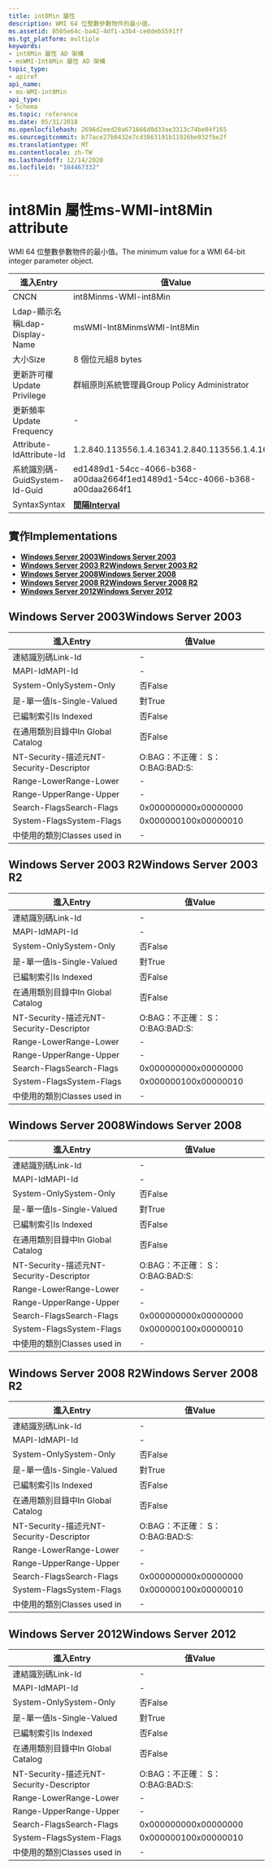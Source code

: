 ```yaml
---
title: int8Min 屬性
description: WMI 64 位整數參數物件的最小值。
ms.assetid: 0505e64c-ba42-4df1-a3b4-ce0deb5591ff
ms.tgt_platform: multiple
keywords:
- int8Min 屬性 AD 架構
- msWMI-Int8Min 屬性 AD 架構
topic_type:
- apiref
api_name:
- ms-WMI-int8Min
api_type:
- Schema
ms.topic: reference
ms.date: 05/31/2018
ms.openlocfilehash: 2696d2eed28a671666d0d33ae3313c74be04f165
ms.sourcegitcommit: b77ace27b0432e7cd3863191b11926be032fbe2f
ms.translationtype: MT
ms.contentlocale: zh-TW
ms.lasthandoff: 12/14/2020
ms.locfileid: "104467332"
---
```

# <a name="ms-wmi-int8min-attribute"></a><span data-ttu-id="8efd8-105">int8Min 屬性</span><span class="sxs-lookup"><span data-stu-id="8efd8-105">ms-WMI-int8Min attribute</span></span>

<span data-ttu-id="8efd8-106">WMI 64 位整數參數物件的最小值。</span><span class="sxs-lookup"><span data-stu-id="8efd8-106">The minimum value for a WMI 64-bit integer parameter object.</span></span>



| <span data-ttu-id="8efd8-107">進入</span><span class="sxs-lookup"><span data-stu-id="8efd8-107">Entry</span></span> | <span data-ttu-id="8efd8-108">值</span><span class="sxs-lookup"><span data-stu-id="8efd8-108">Value</span></span> |
|-------------------|--------------------------------------|
| <span data-ttu-id="8efd8-109">CN</span><span class="sxs-lookup"><span data-stu-id="8efd8-109">CN</span></span>                | <span data-ttu-id="8efd8-110">int8Min</span><span class="sxs-lookup"><span data-stu-id="8efd8-110">ms-WMI-int8Min</span></span>                       |
| <span data-ttu-id="8efd8-111">Ldap-顯示名稱</span><span class="sxs-lookup"><span data-stu-id="8efd8-111">Ldap-Display-Name</span></span> | <span data-ttu-id="8efd8-112">msWMI-Int8Min</span><span class="sxs-lookup"><span data-stu-id="8efd8-112">msWMI-Int8Min</span></span>                        |
| <span data-ttu-id="8efd8-113">大小</span><span class="sxs-lookup"><span data-stu-id="8efd8-113">Size</span></span>              | <span data-ttu-id="8efd8-114">8 個位元組</span><span class="sxs-lookup"><span data-stu-id="8efd8-114">8 bytes</span></span>                              |
| <span data-ttu-id="8efd8-115">更新許可權</span><span class="sxs-lookup"><span data-stu-id="8efd8-115">Update Privilege</span></span>  | <span data-ttu-id="8efd8-116">群組原則系統管理員</span><span class="sxs-lookup"><span data-stu-id="8efd8-116">Group Policy Administrator</span></span>           |
| <span data-ttu-id="8efd8-117">更新頻率</span><span class="sxs-lookup"><span data-stu-id="8efd8-117">Update Frequency</span></span>  | \-                                   |
| <span data-ttu-id="8efd8-118">Attribute-Id</span><span class="sxs-lookup"><span data-stu-id="8efd8-118">Attribute-Id</span></span>      | <span data-ttu-id="8efd8-119">1.2.840.113556.1.4.1634</span><span class="sxs-lookup"><span data-stu-id="8efd8-119">1.2.840.113556.1.4.1634</span></span>              |
| <span data-ttu-id="8efd8-120">系統識別碼-Guid</span><span class="sxs-lookup"><span data-stu-id="8efd8-120">System-Id-Guid</span></span>    | <span data-ttu-id="8efd8-121">ed1489d1-54cc-4066-b368-a00daa2664f1</span><span class="sxs-lookup"><span data-stu-id="8efd8-121">ed1489d1-54cc-4066-b368-a00daa2664f1</span></span> |
| <span data-ttu-id="8efd8-122">Syntax</span><span class="sxs-lookup"><span data-stu-id="8efd8-122">Syntax</span></span>            | [<span data-ttu-id="8efd8-123">**間隔**</span><span class="sxs-lookup"><span data-stu-id="8efd8-123">**Interval**</span></span>](s-interval.md)       |



## <a name="implementations"></a><span data-ttu-id="8efd8-124">實作</span><span class="sxs-lookup"><span data-stu-id="8efd8-124">Implementations</span></span>

-   [<span data-ttu-id="8efd8-125">**Windows Server 2003**</span><span class="sxs-lookup"><span data-stu-id="8efd8-125">**Windows Server 2003**</span></span>](#windows-server-2003)
-   [<span data-ttu-id="8efd8-126">**Windows Server 2003 R2**</span><span class="sxs-lookup"><span data-stu-id="8efd8-126">**Windows Server 2003 R2**</span></span>](#windows-server-2003-r2)
-   [<span data-ttu-id="8efd8-127">**Windows Server 2008**</span><span class="sxs-lookup"><span data-stu-id="8efd8-127">**Windows Server 2008**</span></span>](#windows-server-2008)
-   [<span data-ttu-id="8efd8-128">**Windows Server 2008 R2**</span><span class="sxs-lookup"><span data-stu-id="8efd8-128">**Windows Server 2008 R2**</span></span>](#windows-server-2008-r2)
-   [<span data-ttu-id="8efd8-129">**Windows Server 2012**</span><span class="sxs-lookup"><span data-stu-id="8efd8-129">**Windows Server 2012**</span></span>](#windows-server-2012)

## <a name="windows-server-2003"></a><span data-ttu-id="8efd8-130">Windows Server 2003</span><span class="sxs-lookup"><span data-stu-id="8efd8-130">Windows Server 2003</span></span>



| <span data-ttu-id="8efd8-131">進入</span><span class="sxs-lookup"><span data-stu-id="8efd8-131">Entry</span></span> | <span data-ttu-id="8efd8-132">值</span><span class="sxs-lookup"><span data-stu-id="8efd8-132">Value</span></span> |
|------------------------|--------------|
| <span data-ttu-id="8efd8-133">連結識別碼</span><span class="sxs-lookup"><span data-stu-id="8efd8-133">Link-Id</span></span>                | \-           |
| <span data-ttu-id="8efd8-134">MAPI-Id</span><span class="sxs-lookup"><span data-stu-id="8efd8-134">MAPI-Id</span></span>                | \-           |
| <span data-ttu-id="8efd8-135">System-Only</span><span class="sxs-lookup"><span data-stu-id="8efd8-135">System-Only</span></span>            | <span data-ttu-id="8efd8-136">否</span><span class="sxs-lookup"><span data-stu-id="8efd8-136">False</span></span>        |
| <span data-ttu-id="8efd8-137">是-單一值</span><span class="sxs-lookup"><span data-stu-id="8efd8-137">Is-Single-Valued</span></span>       | <span data-ttu-id="8efd8-138">對</span><span class="sxs-lookup"><span data-stu-id="8efd8-138">True</span></span>         |
| <span data-ttu-id="8efd8-139">已編制索引</span><span class="sxs-lookup"><span data-stu-id="8efd8-139">Is Indexed</span></span>             | <span data-ttu-id="8efd8-140">否</span><span class="sxs-lookup"><span data-stu-id="8efd8-140">False</span></span>        |
| <span data-ttu-id="8efd8-141">在通用類別目錄中</span><span class="sxs-lookup"><span data-stu-id="8efd8-141">In Global Catalog</span></span>      | <span data-ttu-id="8efd8-142">否</span><span class="sxs-lookup"><span data-stu-id="8efd8-142">False</span></span>        |
| <span data-ttu-id="8efd8-143">NT-Security-描述元</span><span class="sxs-lookup"><span data-stu-id="8efd8-143">NT-Security-Descriptor</span></span> | <span data-ttu-id="8efd8-144">O:BAG：不正確： S：</span><span class="sxs-lookup"><span data-stu-id="8efd8-144">O:BAG:BAD:S:</span></span> |
| <span data-ttu-id="8efd8-145">Range-Lower</span><span class="sxs-lookup"><span data-stu-id="8efd8-145">Range-Lower</span></span>            | \-           |
| <span data-ttu-id="8efd8-146">Range-Upper</span><span class="sxs-lookup"><span data-stu-id="8efd8-146">Range-Upper</span></span>            | \-           |
| <span data-ttu-id="8efd8-147">Search-Flags</span><span class="sxs-lookup"><span data-stu-id="8efd8-147">Search-Flags</span></span>           | <span data-ttu-id="8efd8-148">0x00000000</span><span class="sxs-lookup"><span data-stu-id="8efd8-148">0x00000000</span></span>   |
| <span data-ttu-id="8efd8-149">System-Flags</span><span class="sxs-lookup"><span data-stu-id="8efd8-149">System-Flags</span></span>           | <span data-ttu-id="8efd8-150">0x00000010</span><span class="sxs-lookup"><span data-stu-id="8efd8-150">0x00000010</span></span>   |
| <span data-ttu-id="8efd8-151">中使用的類別</span><span class="sxs-lookup"><span data-stu-id="8efd8-151">Classes used in</span></span>        | \-           |



## <a name="windows-server-2003-r2"></a><span data-ttu-id="8efd8-152">Windows Server 2003 R2</span><span class="sxs-lookup"><span data-stu-id="8efd8-152">Windows Server 2003 R2</span></span>



| <span data-ttu-id="8efd8-153">進入</span><span class="sxs-lookup"><span data-stu-id="8efd8-153">Entry</span></span> | <span data-ttu-id="8efd8-154">值</span><span class="sxs-lookup"><span data-stu-id="8efd8-154">Value</span></span> |
|------------------------|--------------|
| <span data-ttu-id="8efd8-155">連結識別碼</span><span class="sxs-lookup"><span data-stu-id="8efd8-155">Link-Id</span></span>                | \-           |
| <span data-ttu-id="8efd8-156">MAPI-Id</span><span class="sxs-lookup"><span data-stu-id="8efd8-156">MAPI-Id</span></span>                | \-           |
| <span data-ttu-id="8efd8-157">System-Only</span><span class="sxs-lookup"><span data-stu-id="8efd8-157">System-Only</span></span>            | <span data-ttu-id="8efd8-158">否</span><span class="sxs-lookup"><span data-stu-id="8efd8-158">False</span></span>        |
| <span data-ttu-id="8efd8-159">是-單一值</span><span class="sxs-lookup"><span data-stu-id="8efd8-159">Is-Single-Valued</span></span>       | <span data-ttu-id="8efd8-160">對</span><span class="sxs-lookup"><span data-stu-id="8efd8-160">True</span></span>         |
| <span data-ttu-id="8efd8-161">已編制索引</span><span class="sxs-lookup"><span data-stu-id="8efd8-161">Is Indexed</span></span>             | <span data-ttu-id="8efd8-162">否</span><span class="sxs-lookup"><span data-stu-id="8efd8-162">False</span></span>        |
| <span data-ttu-id="8efd8-163">在通用類別目錄中</span><span class="sxs-lookup"><span data-stu-id="8efd8-163">In Global Catalog</span></span>      | <span data-ttu-id="8efd8-164">否</span><span class="sxs-lookup"><span data-stu-id="8efd8-164">False</span></span>        |
| <span data-ttu-id="8efd8-165">NT-Security-描述元</span><span class="sxs-lookup"><span data-stu-id="8efd8-165">NT-Security-Descriptor</span></span> | <span data-ttu-id="8efd8-166">O:BAG：不正確： S：</span><span class="sxs-lookup"><span data-stu-id="8efd8-166">O:BAG:BAD:S:</span></span> |
| <span data-ttu-id="8efd8-167">Range-Lower</span><span class="sxs-lookup"><span data-stu-id="8efd8-167">Range-Lower</span></span>            | \-           |
| <span data-ttu-id="8efd8-168">Range-Upper</span><span class="sxs-lookup"><span data-stu-id="8efd8-168">Range-Upper</span></span>            | \-           |
| <span data-ttu-id="8efd8-169">Search-Flags</span><span class="sxs-lookup"><span data-stu-id="8efd8-169">Search-Flags</span></span>           | <span data-ttu-id="8efd8-170">0x00000000</span><span class="sxs-lookup"><span data-stu-id="8efd8-170">0x00000000</span></span>   |
| <span data-ttu-id="8efd8-171">System-Flags</span><span class="sxs-lookup"><span data-stu-id="8efd8-171">System-Flags</span></span>           | <span data-ttu-id="8efd8-172">0x00000010</span><span class="sxs-lookup"><span data-stu-id="8efd8-172">0x00000010</span></span>   |
| <span data-ttu-id="8efd8-173">中使用的類別</span><span class="sxs-lookup"><span data-stu-id="8efd8-173">Classes used in</span></span>        | \-           |



## <a name="windows-server-2008"></a><span data-ttu-id="8efd8-174">Windows Server 2008</span><span class="sxs-lookup"><span data-stu-id="8efd8-174">Windows Server 2008</span></span>



| <span data-ttu-id="8efd8-175">進入</span><span class="sxs-lookup"><span data-stu-id="8efd8-175">Entry</span></span> | <span data-ttu-id="8efd8-176">值</span><span class="sxs-lookup"><span data-stu-id="8efd8-176">Value</span></span> |
|------------------------|--------------|
| <span data-ttu-id="8efd8-177">連結識別碼</span><span class="sxs-lookup"><span data-stu-id="8efd8-177">Link-Id</span></span>                | \-           |
| <span data-ttu-id="8efd8-178">MAPI-Id</span><span class="sxs-lookup"><span data-stu-id="8efd8-178">MAPI-Id</span></span>                | \-           |
| <span data-ttu-id="8efd8-179">System-Only</span><span class="sxs-lookup"><span data-stu-id="8efd8-179">System-Only</span></span>            | <span data-ttu-id="8efd8-180">否</span><span class="sxs-lookup"><span data-stu-id="8efd8-180">False</span></span>        |
| <span data-ttu-id="8efd8-181">是-單一值</span><span class="sxs-lookup"><span data-stu-id="8efd8-181">Is-Single-Valued</span></span>       | <span data-ttu-id="8efd8-182">對</span><span class="sxs-lookup"><span data-stu-id="8efd8-182">True</span></span>         |
| <span data-ttu-id="8efd8-183">已編制索引</span><span class="sxs-lookup"><span data-stu-id="8efd8-183">Is Indexed</span></span>             | <span data-ttu-id="8efd8-184">否</span><span class="sxs-lookup"><span data-stu-id="8efd8-184">False</span></span>        |
| <span data-ttu-id="8efd8-185">在通用類別目錄中</span><span class="sxs-lookup"><span data-stu-id="8efd8-185">In Global Catalog</span></span>      | <span data-ttu-id="8efd8-186">否</span><span class="sxs-lookup"><span data-stu-id="8efd8-186">False</span></span>        |
| <span data-ttu-id="8efd8-187">NT-Security-描述元</span><span class="sxs-lookup"><span data-stu-id="8efd8-187">NT-Security-Descriptor</span></span> | <span data-ttu-id="8efd8-188">O:BAG：不正確： S：</span><span class="sxs-lookup"><span data-stu-id="8efd8-188">O:BAG:BAD:S:</span></span> |
| <span data-ttu-id="8efd8-189">Range-Lower</span><span class="sxs-lookup"><span data-stu-id="8efd8-189">Range-Lower</span></span>            | \-           |
| <span data-ttu-id="8efd8-190">Range-Upper</span><span class="sxs-lookup"><span data-stu-id="8efd8-190">Range-Upper</span></span>            | \-           |
| <span data-ttu-id="8efd8-191">Search-Flags</span><span class="sxs-lookup"><span data-stu-id="8efd8-191">Search-Flags</span></span>           | <span data-ttu-id="8efd8-192">0x00000000</span><span class="sxs-lookup"><span data-stu-id="8efd8-192">0x00000000</span></span>   |
| <span data-ttu-id="8efd8-193">System-Flags</span><span class="sxs-lookup"><span data-stu-id="8efd8-193">System-Flags</span></span>           | <span data-ttu-id="8efd8-194">0x00000010</span><span class="sxs-lookup"><span data-stu-id="8efd8-194">0x00000010</span></span>   |
| <span data-ttu-id="8efd8-195">中使用的類別</span><span class="sxs-lookup"><span data-stu-id="8efd8-195">Classes used in</span></span>        | \-           |



## <a name="windows-server-2008-r2"></a><span data-ttu-id="8efd8-196">Windows Server 2008 R2</span><span class="sxs-lookup"><span data-stu-id="8efd8-196">Windows Server 2008 R2</span></span>



| <span data-ttu-id="8efd8-197">進入</span><span class="sxs-lookup"><span data-stu-id="8efd8-197">Entry</span></span> | <span data-ttu-id="8efd8-198">值</span><span class="sxs-lookup"><span data-stu-id="8efd8-198">Value</span></span> |
|------------------------|--------------|
| <span data-ttu-id="8efd8-199">連結識別碼</span><span class="sxs-lookup"><span data-stu-id="8efd8-199">Link-Id</span></span>                | \-           |
| <span data-ttu-id="8efd8-200">MAPI-Id</span><span class="sxs-lookup"><span data-stu-id="8efd8-200">MAPI-Id</span></span>                | \-           |
| <span data-ttu-id="8efd8-201">System-Only</span><span class="sxs-lookup"><span data-stu-id="8efd8-201">System-Only</span></span>            | <span data-ttu-id="8efd8-202">否</span><span class="sxs-lookup"><span data-stu-id="8efd8-202">False</span></span>        |
| <span data-ttu-id="8efd8-203">是-單一值</span><span class="sxs-lookup"><span data-stu-id="8efd8-203">Is-Single-Valued</span></span>       | <span data-ttu-id="8efd8-204">對</span><span class="sxs-lookup"><span data-stu-id="8efd8-204">True</span></span>         |
| <span data-ttu-id="8efd8-205">已編制索引</span><span class="sxs-lookup"><span data-stu-id="8efd8-205">Is Indexed</span></span>             | <span data-ttu-id="8efd8-206">否</span><span class="sxs-lookup"><span data-stu-id="8efd8-206">False</span></span>        |
| <span data-ttu-id="8efd8-207">在通用類別目錄中</span><span class="sxs-lookup"><span data-stu-id="8efd8-207">In Global Catalog</span></span>      | <span data-ttu-id="8efd8-208">否</span><span class="sxs-lookup"><span data-stu-id="8efd8-208">False</span></span>        |
| <span data-ttu-id="8efd8-209">NT-Security-描述元</span><span class="sxs-lookup"><span data-stu-id="8efd8-209">NT-Security-Descriptor</span></span> | <span data-ttu-id="8efd8-210">O:BAG：不正確： S：</span><span class="sxs-lookup"><span data-stu-id="8efd8-210">O:BAG:BAD:S:</span></span> |
| <span data-ttu-id="8efd8-211">Range-Lower</span><span class="sxs-lookup"><span data-stu-id="8efd8-211">Range-Lower</span></span>            | \-           |
| <span data-ttu-id="8efd8-212">Range-Upper</span><span class="sxs-lookup"><span data-stu-id="8efd8-212">Range-Upper</span></span>            | \-           |
| <span data-ttu-id="8efd8-213">Search-Flags</span><span class="sxs-lookup"><span data-stu-id="8efd8-213">Search-Flags</span></span>           | <span data-ttu-id="8efd8-214">0x00000000</span><span class="sxs-lookup"><span data-stu-id="8efd8-214">0x00000000</span></span>   |
| <span data-ttu-id="8efd8-215">System-Flags</span><span class="sxs-lookup"><span data-stu-id="8efd8-215">System-Flags</span></span>           | <span data-ttu-id="8efd8-216">0x00000010</span><span class="sxs-lookup"><span data-stu-id="8efd8-216">0x00000010</span></span>   |
| <span data-ttu-id="8efd8-217">中使用的類別</span><span class="sxs-lookup"><span data-stu-id="8efd8-217">Classes used in</span></span>        | \-           |



## <a name="windows-server-2012"></a><span data-ttu-id="8efd8-218">Windows Server 2012</span><span class="sxs-lookup"><span data-stu-id="8efd8-218">Windows Server 2012</span></span>



| <span data-ttu-id="8efd8-219">進入</span><span class="sxs-lookup"><span data-stu-id="8efd8-219">Entry</span></span> | <span data-ttu-id="8efd8-220">值</span><span class="sxs-lookup"><span data-stu-id="8efd8-220">Value</span></span> |
|------------------------|--------------|
| <span data-ttu-id="8efd8-221">連結識別碼</span><span class="sxs-lookup"><span data-stu-id="8efd8-221">Link-Id</span></span>                | \-           |
| <span data-ttu-id="8efd8-222">MAPI-Id</span><span class="sxs-lookup"><span data-stu-id="8efd8-222">MAPI-Id</span></span>                | \-           |
| <span data-ttu-id="8efd8-223">System-Only</span><span class="sxs-lookup"><span data-stu-id="8efd8-223">System-Only</span></span>            | <span data-ttu-id="8efd8-224">否</span><span class="sxs-lookup"><span data-stu-id="8efd8-224">False</span></span>        |
| <span data-ttu-id="8efd8-225">是-單一值</span><span class="sxs-lookup"><span data-stu-id="8efd8-225">Is-Single-Valued</span></span>       | <span data-ttu-id="8efd8-226">對</span><span class="sxs-lookup"><span data-stu-id="8efd8-226">True</span></span>         |
| <span data-ttu-id="8efd8-227">已編制索引</span><span class="sxs-lookup"><span data-stu-id="8efd8-227">Is Indexed</span></span>             | <span data-ttu-id="8efd8-228">否</span><span class="sxs-lookup"><span data-stu-id="8efd8-228">False</span></span>        |
| <span data-ttu-id="8efd8-229">在通用類別目錄中</span><span class="sxs-lookup"><span data-stu-id="8efd8-229">In Global Catalog</span></span>      | <span data-ttu-id="8efd8-230">否</span><span class="sxs-lookup"><span data-stu-id="8efd8-230">False</span></span>        |
| <span data-ttu-id="8efd8-231">NT-Security-描述元</span><span class="sxs-lookup"><span data-stu-id="8efd8-231">NT-Security-Descriptor</span></span> | <span data-ttu-id="8efd8-232">O:BAG：不正確： S：</span><span class="sxs-lookup"><span data-stu-id="8efd8-232">O:BAG:BAD:S:</span></span> |
| <span data-ttu-id="8efd8-233">Range-Lower</span><span class="sxs-lookup"><span data-stu-id="8efd8-233">Range-Lower</span></span>            | \-           |
| <span data-ttu-id="8efd8-234">Range-Upper</span><span class="sxs-lookup"><span data-stu-id="8efd8-234">Range-Upper</span></span>            | \-           |
| <span data-ttu-id="8efd8-235">Search-Flags</span><span class="sxs-lookup"><span data-stu-id="8efd8-235">Search-Flags</span></span>           | <span data-ttu-id="8efd8-236">0x00000000</span><span class="sxs-lookup"><span data-stu-id="8efd8-236">0x00000000</span></span>   |
| <span data-ttu-id="8efd8-237">System-Flags</span><span class="sxs-lookup"><span data-stu-id="8efd8-237">System-Flags</span></span>           | <span data-ttu-id="8efd8-238">0x00000010</span><span class="sxs-lookup"><span data-stu-id="8efd8-238">0x00000010</span></span>   |
| <span data-ttu-id="8efd8-239">中使用的類別</span><span class="sxs-lookup"><span data-stu-id="8efd8-239">Classes used in</span></span>        | \-           |



 

 





